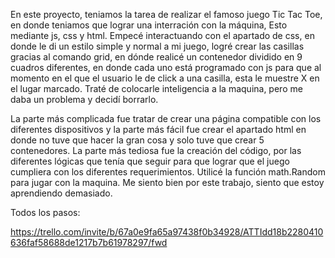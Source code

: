 En este proyecto, teniamos la tarea de realizar el famoso juego Tic Tac Toe, en donde teniamos que lograr una interración con la máquina,
Esto mediante js, css y html. Empecé interactuando con el apartado de css, en donde le di un estilo simple y normal a mi juego, logré crear las casillas gracias al comando grid,
en dónde realicé un contenedor dividido en 9 cuadros diferentes, en donde cada uno está programado con js para que al momento en el que el usuario le de click a una casilla, esta
le muestre X en el lugar marcado. Traté de colocarle inteligencia a la maquina, pero me daba un problema y decidí borrarlo.

La parte más complicada fue tratar de crear una página compatible con los diferentes dispositivos y la parte más fácil fue crear el apartado html en donde no tuve que hacer la gran
cosa y solo tuve que crear 5 contenedores. La parte más tediosa fue la creación del código, por las diferentes lógicas que tenía que seguir para que lograr que el juego cumpliera con 
los diferentes requerimientos. Utilicé la función math.Random para jugar con la maquina. Me siento bien por este trabajo, siento que estoy aprendiendo demasiado.


Todos los pasos: 

https://trello.com/invite/b/67a0e9fa65a97438f0b34928/ATTIdd18b2280410636faf58688de1217b7b61978297/fwd

